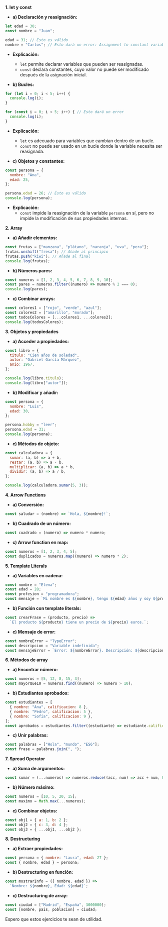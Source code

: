 **1. let y const**

* **a) Declaración y reasignación:**

```javascript
let edad = 30;
const nombre = "Juan";

edad = 31; // Esto es válido
nombre = "Carlos"; // Esto dará un error: Assignment to constant variable.
```

* **Explicación:**
    * `let` permite declarar variables que pueden ser reasignadas.
    * `const` declara constantes, cuyo valor no puede ser modificado después de la asignación inicial.

* **b) Bucles:**

```javascript
for (let i = 0; i < 5; i++) {
  console.log(i);
}

for (const i = 0; i < 5; i++) { // Esto dará un error
  console.log(i);
}
```

* **Explicación:**
    * `let` es adecuado para variables que cambian dentro de un bucle.
    * `const` no puede ser usado en un bucle donde la variable necesita ser reasignada.

* **c) Objetos y constantes:**

```javascript
const persona = {
  nombre: "Ana",
  edad: 25,
};

persona.edad = 26; // Esto es válido
console.log(persona);
```

* **Explicación:**
    * `const` impide la reasignación de la variable `persona` en sí, pero no impide la modificación de sus propiedades internas.

**2. Array**

* **a) Añadir elementos:**

```javascript
const frutas = ["manzana", "plátano", "naranja", "uva", "pera"];
frutas.unshift("fresa"); // Añade al principio
frutas.push("kiwi"); // Añade al final
console.log(frutas);
```

* **b) Números pares:**

```javascript
const numeros = [1, 2, 3, 4, 5, 6, 7, 8, 9, 10];
const pares = numeros.filter((numero) => numero % 2 === 0);
console.log(pares);
```

* **c) Combinar arrays:**

```javascript
const colores1 = ["rojo", "verde", "azul"];
const colores2 = ["amarillo", "morado"];
const todosColores = [...colores1, ...colores2];
console.log(todosColores);
```

**3. Objetos y propiedades**

* **a) Acceder a propiedades:**

```javascript
const libro = {
  titulo: "Cien años de soledad",
  autor: "Gabriel García Márquez",
  anio: 1967,
};

console.log(libro.titulo);
console.log(libro["autor"]);
```

* **b) Modificar y añadir:**

```javascript
const persona = {
  nombre: "Luis",
  edad: 30,
};

persona.hobby = "leer";
persona.edad = 31;
console.log(persona);
```

* **c) Métodos de objeto:**

```javascript
const calculadora = {
  sumar: (a, b) => a + b,
  restar: (a, b) => a - b,
  multiplicar: (a, b) => a * b,
  dividir: (a, b) => a / b,
};

console.log(calculadora.sumar(5, 3));
```

**4. Arrow Functions**

* **a) Conversión:**

```javascript
const saludar = (nombre) => `Hola, ${nombre}!`;
```

* **b) Cuadrado de un número:**

```javascript
const cuadrado = (numero) => numero * numero;
```

* **c) Arrow function en map:**

```javascript
const numeros = [1, 2, 3, 4, 5];
const duplicados = numeros.map((numero) => numero * 2);
```

**5. Template Literals**

* **a) Variables en cadena:**

```javascript
const nombre = "Elena";
const edad = 28;
const profesion = "programadora";
const mensaje = `Mi nombre es ${nombre}, tengo ${edad} años y soy ${profesion}.`;
```

* **b) Función con template literals:**

```javascript
const crearFrase = (producto, precio) =>
  `El producto ${producto} tiene un precio de ${precio} euros.`;
```

* **c) Mensaje de error:**

```javascript
const nombreError = "TypeError";
const descripcion = "Variable indefinida";
const mensajeError = `Error: ${nombreError}. Descripción: ${descripcion}.`;
```

**6. Métodos de array**

* **a) Encontrar número:**

```javascript
const numeros = [5, 12, 8, 15, 3];
const mayorQue10 = numeros.find((numero) => numero > 10);
```

* **b) Estudiantes aprobados:**

```javascript
const estudiantes = [
  { nombre: "Ana", calificacion: 8 },
  { nombre: "Pedro", calificacion: 5 },
  { nombre: "Sofía", calificacion: 9 },
];
const aprobados = estudiantes.filter((estudiante) => estudiante.calificacion >= 6);
```

* **c) Unir palabras:**

```javascript
const palabras = ["Hola", "mundo", "ES6"];
const frase = palabras.join(", ");
```

**7. Spread Operator**

* **a) Suma de argumentos:**

```javascript
const sumar = (...numeros) => numeros.reduce((acc, num) => acc + num, 0);
```

* **b) Número máximo:**

```javascript
const numeros = [10, 5, 20, 15];
const maximo = Math.max(...numeros);
```

* **c) Combinar objetos:**

```javascript
const obj1 = { a: 1, b: 2 };
const obj2 = { c: 3, d: 4 };
const obj3 = { ...obj1, ...obj2 };
```

**8. Destructuring**

* **a) Extraer propiedades:**

```javascript
const persona = { nombre: "Laura", edad: 27 };
const { nombre, edad } = persona;
```

* **b) Destructuring en función:**

```javascript
const mostrarInfo = ({ nombre, edad }) =>
  `Nombre: ${nombre}, Edad: ${edad}`;
```

* **c) Destructuring de array:**

```javascript
const ciudad = ["Madrid", "España", 3000000];
const [nombre, pais, poblacion] = ciudad;
```

Espero que estos ejercicios te sean de utilidad.
